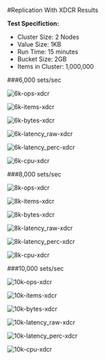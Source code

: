 #Replication With XDCR Results

**Test Specifiction:**

* Cluster Size: 2 Nodes
* Value Size: 1KB
* Run Time: 15 minutes
* Bucket Size: 2GB
* Items in Cluster: 1,000,000

###6,000 sets/sec

![6k-ops-xdcr](images/xdcr/6k_ops.png)

![6k-items-xdcr](images/xdcr/6k_items.png)

![6k-bytes-xdcr](images/xdcr/6k_bytes.png)

![6k-latency_raw-xdcr](images/xdcr/6k_latency_raw.png)

![6k-latency_perc-xdcr](images/xdcr/6k_latency_perc.png)

![6k-cpu-xdcr](images/xdcr/6k_cpu.png)

###8,000 sets/sec

![8k-ops-xdcr](images/xdcr/8k_ops.png)

![8k-items-xdcr](images/xdcr/8k_items.png)

![8k-bytes-xdcr](images/xdcr/8k_bytes.png)

![8k-latency_raw-xdcr](images/xdcr/8k_latency_raw.png)

![8k-latency_perc-xdcr](images/xdcr/8k_latency_perc.png)

![8k-cpu-xdcr](images/xdcr/8k_cpu.png)

###10,000 sets/sec

![10k-ops-xdcr](images/xdcr/10k_ops.png)

![10k-items-xdcr](images/xdcr/10k_items.png)

![10k-bytes-xdcr](images/xdcr/10k_bytes.png)

![10k-latency_raw-xdcr](images/xdcr/10k_latency_raw.png)

![10k-latency_perc-xdcr](images/xdcr/10k_latency_perc.png)

![10k-cpu-xdcr](images/xdcr/10k_cpu.png)
